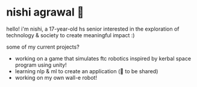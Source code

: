 # nishi agrawal 🦕

hello! i'm nishi, a 17-year-old hs senior interested in the exploration of technology & society to create meaningful impact :)

some of my current projects?
- working on a game that simulates ftc robotics inspired by kerbal space program using unity!
- learning nlp & ml to create an application (🤫 to be shared)
- working on my own wall-e robot!
